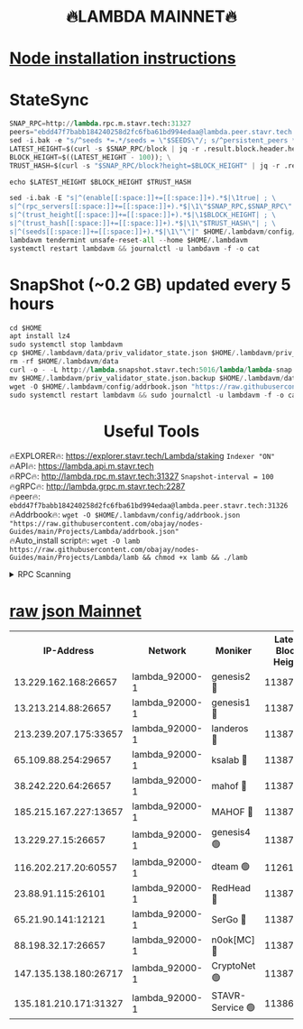 <h1 align="center"> 🔥LAMBDA MAINNET🔥</h1>


[Node installation instructions](https://github.com/obajay/nodes-Guides/tree/main/Projects/Lambda)
=


# StateSync
```python
SNAP_RPC=http://lambda.rpc.m.stavr.tech:31327
peers="ebdd47f7babb184240258d2fc6fba61bd994edaa@lambda.peer.stavr.tech:31326" 
sed -i.bak -e "s/^seeds *=.*/seeds = \"$SEEDS\"/; s/^persistent_peers *=.*/persistent_peers = \"$PEERS\"/" $HOME/.lambdavm/config/config.toml
LATEST_HEIGHT=$(curl -s $SNAP_RPC/block | jq -r .result.block.header.height); \
BLOCK_HEIGHT=$((LATEST_HEIGHT - 100)); \
TRUST_HASH=$(curl -s "$SNAP_RPC/block?height=$BLOCK_HEIGHT" | jq -r .result.block_id.hash)

echo $LATEST_HEIGHT $BLOCK_HEIGHT $TRUST_HASH

sed -i.bak -E "s|^(enable[[:space:]]+=[[:space:]]+).*$|\1true| ; \
s|^(rpc_servers[[:space:]]+=[[:space:]]+).*$|\1\"$SNAP_RPC,$SNAP_RPC\"| ; \
s|^(trust_height[[:space:]]+=[[:space:]]+).*$|\1$BLOCK_HEIGHT| ; \
s|^(trust_hash[[:space:]]+=[[:space:]]+).*$|\1\"$TRUST_HASH\"| ; \
s|^(seeds[[:space:]]+=[[:space:]]+).*$|\1\"\"|" $HOME/.lambdavm/config/config.toml
lambdavm tendermint unsafe-reset-all --home $HOME/.lambdavm
systemctl restart lambdavm && journalctl -u lambdavm -f -o cat

```
# SnapShot (~0.2 GB) updated every 5 hours
```python
cd $HOME
apt install lz4
sudo systemctl stop lambdavm
cp $HOME/.lambdavm/data/priv_validator_state.json $HOME/.lambdavm/priv_validator_state.json.backup
rm -rf $HOME/.lambdavm/data
curl -o - -L http://lambda.snapshot.stavr.tech:5016/lambda/lambda-snap.tar.lz4 | lz4 -c -d - | tar -x -C $HOME/.lambdavm --strip-components 2
mv $HOME/.lambdavm/priv_validator_state.json.backup $HOME/.lambdavm/data/priv_validator_state.json
wget -O $HOME/.lambdavm/config/addrbook.json "https://raw.githubusercontent.com/obajay/nodes-Guides/main/Projects/Lambda/addrbook.json"
sudo systemctl restart lambdavm && sudo journalctl -u lambdavm -f -o cat
```
 <h1 align="center"> Useful Tools</h1>

🔥EXPLORER🔥:      https://explorer.stavr.tech/Lambda/staking	        `Indexer "ON"` \
🔥API🔥: 			 		 https://lambda.api.m.stavr.tech \
🔥RPC🔥:           http://lambda.rpc.m.stavr.tech:31327	              `Snapshot-interval = 100` \
🔥gRPC🔥:          http://lambda.grpc.m.stavr.tech:2287 \
🔥peer🔥:					 `ebdd47f7babb184240258d2fc6fba61bd994edaa@lambda.peer.stavr.tech:31326` \
🔥Addrbook🔥:    ```wget -O $HOME/.lambdavm/config/addrbook.json "https://raw.githubusercontent.com/obajay/nodes-Guides/main/Projects/Lambda/addrbook.json"``` \
🔥Auto_install script🔥: ```wget -O lamb https://raw.githubusercontent.com/obajay/nodes-Guides/main/Projects/Lambda/lamb && chmod +x lamb && ./lamb```


<details>
<summary>RPC Scanning</summary>

<h2 align="center"> We scan nodes in real time every 4 hours. And we provide the final result of RPC endpoints.
We cannot influence the operation of these nodes in any way. </h2>


```python
If Voting Power is higher than 0 --> then the Node is a validator of the network and may be subject to attack and be a potential threat to the chain.
```
```python
We marked such validators with a red symbol
```

</details>

[raw json Mainnet](https://rpc-check.lambm.stavr.tech/lambm/rpc-lambm-result.json)
=


<table><tr><th>IP-Address</th><th>Network</th><th>Moniker</th><th>Latest Block Height</th><th>Earliest Block Height</th><th>Catching Up</th><th>Tx Index</th><th>Voting Power</th><th>Scan Time</th></tr><tr><td>13.229.162.168:26657</td><td>lambda_92000-1</td><td>genesis2 🔴</td><td>11387923</td><td>1</td><td>False</td><td>on</td><td>16754466</td><td>2024-01-28T01:57:30.461363725UTC</td></tr><tr><td>13.213.214.88:26657</td><td>lambda_92000-1</td><td>genesis1 🔴</td><td>11387925</td><td>1</td><td>False</td><td>on</td><td>107835</td><td>2024-01-28T01:57:35.462868061UTC</td></tr><tr><td>213.239.207.175:33657</td><td>lambda_92000-1</td><td>landeros 🔴</td><td>11387921</td><td>8136001</td><td>False</td><td>off</td><td>1397275</td><td>2024-01-28T01:57:24.790532809UTC</td></tr><tr><td>65.109.88.254:29657</td><td>lambda_92000-1</td><td>ksalab 🔴</td><td>11387926</td><td>8715001</td><td>False</td><td>on</td><td>510465</td><td>2024-01-28T01:57:38.551229215UTC</td></tr><tr><td>38.242.220.64:26657</td><td>lambda_92000-1</td><td>mahof 🔴</td><td>11387920</td><td>10131001</td><td>False</td><td>off</td><td>770350</td><td>2024-01-28T01:57:18.056253493UTC</td></tr><tr><td>185.215.167.227:13657</td><td>lambda_92000-1</td><td>MAHOF 🔴</td><td>11387924</td><td>10134001</td><td>False</td><td>on</td><td>2051510</td><td>2024-01-28T01:57:34.232235749UTC</td></tr><tr><td>13.229.27.15:26657</td><td>lambda_92000-1</td><td>genesis4 🟢</td><td>11387924</td><td>11043001</td><td>False</td><td>on</td><td>0</td><td>2024-01-28T01:57:33.817903159UTC</td></tr><tr><td>116.202.217.20:60557</td><td>lambda_92000-1</td><td>dteam 🟢</td><td>11261207</td><td>11223001</td><td>False</td><td>on</td><td>0</td><td>2024-01-28T01:57:18.309009163UTC</td></tr><tr><td>23.88.91.115:26101</td><td>lambda_92000-1</td><td>RedHead 🔴</td><td>11387921</td><td>11287921</td><td>False</td><td>off</td><td>553202</td><td>2024-01-28T01:57:25.079790316UTC</td></tr><tr><td>65.21.90.141:12121</td><td>lambda_92000-1</td><td>SerGo 🔴</td><td>11387927</td><td>11287927</td><td>False</td><td>off</td><td>10611976</td><td>2024-01-28T01:57:41.096560826UTC</td></tr><tr><td>88.198.32.17:26657</td><td>lambda_92000-1</td><td>n0ok[MC] 🔴</td><td>11387927</td><td>11287927</td><td>False</td><td>off</td><td>1578630</td><td>2024-01-28T01:57:44.173903326UTC</td></tr><tr><td>147.135.138.180:26717</td><td>lambda_92000-1</td><td>CryptoNet 🟢</td><td>11387925</td><td>11383001</td><td>False</td><td>off</td><td>0</td><td>2024-01-28T01:57:35.762006347UTC</td></tr><tr><td>135.181.210.171:31327</td><td>lambda_92000-1</td><td>STAVR-Service 🟢</td><td>11386910</td><td>11386001</td><td>False</td><td>on</td><td>0</td><td>2024-01-28T01:57:38.229523960UTC</td></tr></table>
